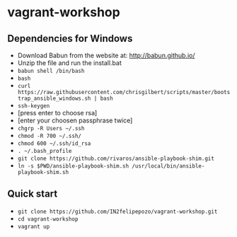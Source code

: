 vagrant-workshop
================

Dependencies for Windows
------------------------
* Download Babun from the website at: http://babun.github.io/
* Unzip the file and run the install.bat
* `babun shell /bin/bash`
* `bash`
* `curl https://raw.githubusercontent.com/chrisgilbert/scripts/master/bootstrap_ansible_windows.sh | bash`
* `ssh-keygen`
* [press enter to choose rsa]
* [enter your choosen passphrase twice]
* `chgrp -R Users ~/.ssh`
* `chmod -R 700 ~/.ssh/`
* `chmod 600 ~/.ssh/id_rsa`
* `. ~/.bash_profile`
* `git clone https://github.com/rivaros/ansible-playbook-shim.git`
* `ln -s $PWD/ansible-playbook-shim.sh /usr/local/bin/ansible-playbook-shim.sh`

Quick start
-----------

* `git clone https://github.com/IN2felipepozo/vagrant-workshop.git`
* `cd vagrant-workshop`
* `vagrant up`
